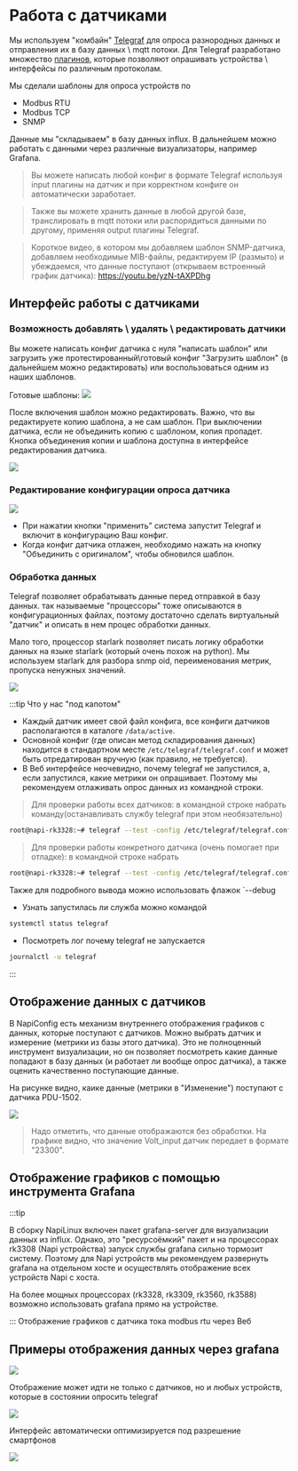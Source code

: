 # Работа с датчиками

Мы используем "комбайн" [Telegraf](https://www.influxdata.com/time-series-platform/telegraf/) для опроса разнородных данных и 
отправления их в базу данных \ mqtt потоки. Для Telegraf разработано множество [плагинов](https://docs.influxdata.com/telegraf/v1/plugins/), которые позволяют опрашивать устройства \ интерфейсы по различным протоколам. 

Мы сделали шаблоны для опроса устройств по 

- Modbus RTU
- Modbus TCP
- SNMP

Данные мы "складываем" в базу данных influx. В дальнейшем можно работать с данными через различные визуализаторы, например Grafana. 

>Вы можете написать любой конфиг в формате Telegraf используя input плагины на датчик и при корректном конфиге он автоматически заработает. 

>Также вы можете хранить данные в любой другой базе, транслировать в mqtt потоки или распорядиться данными по другому, применяя output плагины Telegraf.   

>Короткое видео, в котором мы добавляем шаблон SNMP-датчика, добавляем необходимые MIB-файлы, редактируем IP (размыто) и убеждаемся, что данные поступают (открываем встроенный график датчика): https://youtu.be/yzN-tAXPDhg

## Интерфейс работы с датчиками

### Возможность добавлять \ удалять \ редактировать датчики

Вы можете написать конфиг датчика с нуля "написать шаблон" или загрузить уже протестированный\готовый конфиг "Загрузить шаблон" (в дальнейшем можно редактировать) или воспользоваться одним из наших шаблонов.

Готовые шаблоны:
![](img1/sensors.jpg)

После включения шаблон можно редактировать. Важно, что вы редактируете копию шаблона, а не сам шаблон. При выключении датчика, если не объединить копию с шаблоном, копия пропадет. Кнопка объединения копии и шаблона доступна в интерфейсе редактирования датчика. 

![](img-sensors/s1.png)


### Редактирование конфигурации опроса датчика 

![](img1/sensor-edit.jpg)

- При нажатии кнопки "применить" система запустит Telegraf и включит в конфигурацию Ваш конфиг. 
- Когда конфиг датчика отлажен, необходимо нажать на кнопку "Объединить с оригиналом", чтобы обновился шаблон.

### Обработка данных

Telegraf позволяет обрабатывать данные перед отправкой в базу данных. так называемые "процессоры" тоже описываются в конфигурационных файлах, поэтому 
достаточно сделать виртуальный "датчик" и описать в нем процес обработки данных.  

Мало того, процессор starlark позволяет писать логику обработки данных на языке starlark (который очень похож на python). Мы используем starlark для разбора snmp oid, переименования метрик, пропуска ненужных значений.

![](img1/starlark.jpg)

:::tip Что у нас "под капотом"

- Каждый датчик имеет свой файл конфига, все конфиги датчиков располагаются в каталоге `/data/active`.
- Основной конфиг (где описан метод складирования данных) находится в стандартном месте `/etc/telegraf/telegraf.conf` и может быть отредатирован вручную (как правило, не требуется).
- В Веб интерфейсе неочевидно, почему telegraf не запустился, а, если запустился, какие метрики он опрашивает. Поэтому мы рекомендуем отлаживать опрос данных из командной строки. 

>Для проверки работы всех датчиков: в командной строке набрать команду(останавливать службу telegraf при этом необязательно)

```bash 
root@napi-rk3328:~# telegraf --test -config /etc/telegraf/telegraf.conf --config-directory /data/active/ 
```

>Для проверки работы конкретного датчика (очень помогает при отладке): в командной строке набрать


```bash 
root@napi-rk3328:~# telegraf --test -config /etc/telegraf/telegraf.conf --config /data/active/<файл датчика> 
```

Также для подробного вывода можно использовать флажок `--debug

- Узнать запустилась ли служба можно командой

```bash 
systemctl status telegraf
```

- Посмотреть лог почему telegraf не запускается

```bash
journalctl -u telegraf
```

:::

## Отображение данных с датчиков

В NapiConfig есть механизм внутреннего отображения графиков с данных, которые поступают с датчиков. Можно выбрать датчик и измерение (метрики из базы этого датчика). Это не полноценный инструмент визуализации, но он позволяет посмотреть какие данные попадают в базу данных (и работает ли вообще опрос датчика), а также оценить качественно поступающие данные.

На рисунке видно, каике данные (метрики в "Изменение") поступают с датчика PDU-1502. 

![](img-sensors/napi-graph1.jpg)

>Надо отметить, что данные отображаются без обработки. На графике видно, что значение Volt_input датчик передает в формате "23300".

## Отображение графиков с помощью инструмента Grafana

:::tip

В сборку NapiLinux включен пакет grafana-server для визуализации данных из influx. Однако, это "ресурсоёмкий" пакет и на процессорах rk3308 (Napi устройства) запуск службы grafana сильно тормозит систему. Поэтому для Napi устройств мы рекомендуем развернуть grafana на отдельном хосте и осуществлять отображение всех устройств Napi с хоста.


На более мощных процессорах (rk3328, rk3309, rk3560, rk3588) возможно использовать grafana прямо на устройстве.  

:::
Отображение графиков с датчика тока modbus rtu через Веб

## Примеры отображения данных через grafana

![](img-sensors/s3.png)

Отображение может идти не только с датчиков, но и любых устройств, которые в состоянии опросить telegraf

![](img-sensors/s4.png)

Интерфейс автоматически оптимизируется под разрешение смартфонов

![](img-sensors/s5.png)
